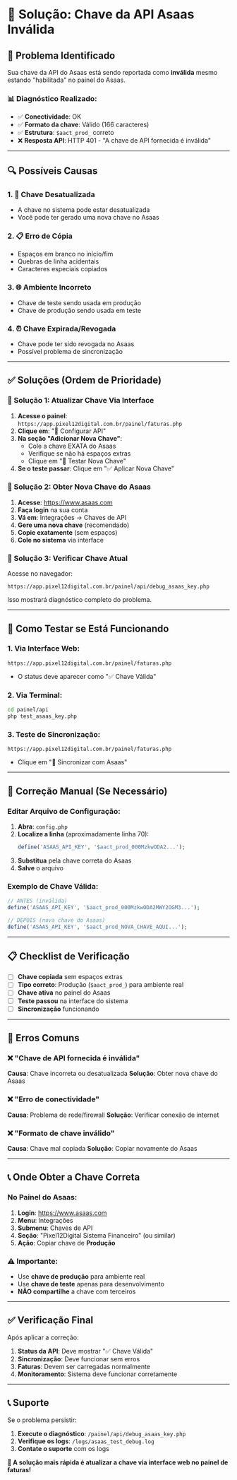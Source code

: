# 🔑 Solução: Chave da API Asaas Inválida

## 🚨 **Problema Identificado**

Sua chave da API do Asaas está sendo reportada como **inválida** mesmo estando "habilitada" no painel do Asaas.

### **📊 Diagnóstico Realizado:**
- ✅ **Conectividade**: OK
- ✅ **Formato da chave**: Válido (166 caracteres)
- ✅ **Estrutura**: `$aact_prod_` correto
- ❌ **Resposta API**: HTTP 401 - "A chave de API fornecida é inválida"

---

## 🔍 **Possíveis Causas**

### **1. 🔄 Chave Desatualizada**
- A chave no sistema pode estar desatualizada
- Você pode ter gerado uma nova chave no Asaas

### **2. 📋 Erro de Cópia**
- Espaços em branco no início/fim
- Quebras de linha acidentais
- Caracteres especiais copiados

### **3. 🌐 Ambiente Incorreto**
- Chave de teste sendo usada em produção
- Chave de produção sendo usada em teste

### **4. ⏰ Chave Expirada/Revogada**
- Chave pode ter sido revogada no Asaas
- Possível problema de sincronização

---

## ✅ **Soluções (Ordem de Prioridade)**

### **🎯 Solução 1: Atualizar Chave Via Interface**

1. **Acesse o painel**: `https://app.pixel12digital.com.br/painel/faturas.php`
2. **Clique em**: "🔑 Configurar API"
3. **Na seção "Adicionar Nova Chave"**:
   - Cole a chave EXATA do Asaas
   - Verifique se não há espaços extras
   - Clique em "🧪 Testar Nova Chave"
4. **Se o teste passar**: Clique em "✅ Aplicar Nova Chave"

### **🎯 Solução 2: Obter Nova Chave do Asaas**

1. **Acesse**: https://www.asaas.com
2. **Faça login** na sua conta
3. **Vá em**: Integrações → Chaves de API
4. **Gere uma nova chave** (recomendado)
5. **Copie exatamente** (sem espaços)
6. **Cole no sistema** via interface

### **🎯 Solução 3: Verificar Chave Atual**

Acesse no navegador:
```
https://app.pixel12digital.com.br/painel/api/debug_asaas_key.php
```

Isso mostrará diagnóstico completo do problema.

---

## 🧪 **Como Testar se Está Funcionando**

### **1. Via Interface Web:**
```
https://app.pixel12digital.com.br/painel/faturas.php
```
- O status deve aparecer como "✅ Chave Válida"

### **2. Via Terminal:**
```bash
cd painel/api
php test_asaas_key.php
```

### **3. Teste de Sincronização:**
```
https://app.pixel12digital.com.br/painel/faturas.php
```
- Clique em "🔄 Sincronizar com Asaas"

---

## 🔧 **Correção Manual (Se Necessário)**

### **Editar Arquivo de Configuração:**

1. **Abra**: `config.php`
2. **Localize a linha** (aproximadamente linha 70):
   ```php
   define('ASAAS_API_KEY', '$aact_prod_000MzkwODA2...');
   ```
3. **Substitua** pela chave correta do Asaas
4. **Salve** o arquivo

### **Exemplo de Chave Válida:**
```php
// ANTES (inválida)
define('ASAAS_API_KEY', '$aact_prod_000MzkwODA2MWY2OGM3...');

// DEPOIS (nova chave do Asaas)
define('ASAAS_API_KEY', '$aact_prod_NOVA_CHAVE_AQUI...');
```

---

## 📋 **Checklist de Verificação**

- [ ] **Chave copiada** sem espaços extras
- [ ] **Tipo correto**: Produção (`$aact_prod_`) para ambiente real
- [ ] **Chave ativa** no painel do Asaas
- [ ] **Teste passou** na interface do sistema
- [ ] **Sincronização** funcionando

---

## 🚨 **Erros Comuns**

### **❌ "Chave de API fornecida é inválida"**
**Causa**: Chave incorreta ou desatualizada
**Solução**: Obter nova chave do Asaas

### **❌ "Erro de conectividade"**
**Causa**: Problema de rede/firewall
**Solução**: Verificar conexão de internet

### **❌ "Formato de chave inválido"**
**Causa**: Chave mal copiada
**Solução**: Copiar novamente do Asaas

---

## 📞 **Onde Obter a Chave Correta**

### **No Painel do Asaas:**

1. **Login**: https://www.asaas.com
2. **Menu**: Integrações
3. **Submenu**: Chaves de API
4. **Seção**: "Pixel12Digital Sistema Financeiro" (ou similar)
5. **Ação**: Copiar chave de **Produção**

### **⚠️ Importante:**
- Use **chave de produção** para ambiente real
- Use **chave de teste** apenas para desenvolvimento
- **NÃO compartilhe** a chave com terceiros

---

## ✅ **Verificação Final**

Após aplicar a correção:

1. **Status da API**: Deve mostrar "✅ Chave Válida"
2. **Sincronização**: Deve funcionar sem erros
3. **Faturas**: Devem ser carregadas normalmente
4. **Monitoramento**: Sistema deve funcionar corretamente

---

## 📞 **Suporte**

Se o problema persistir:

1. **Execute o diagnóstico**: `/painel/api/debug_asaas_key.php`
2. **Verifique os logs**: `/logs/asaas_test_debug.log`
3. **Contate o suporte** com os logs

**🎯 A solução mais rápida é atualizar a chave via interface web no painel de faturas!** 